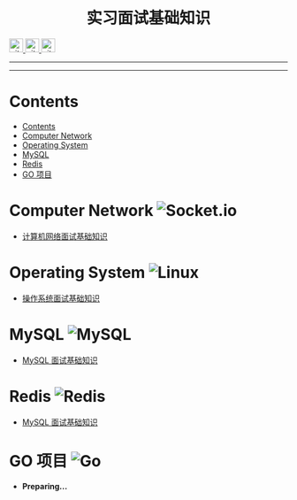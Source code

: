 <h1 align="center">实习面试基础知识</h1>

<p> 
  <a href="https://github.com/LulietLyan?tab=followers"> <img src="https://img.shields.io/github/followers/LulietLyan?label=Followers&style=for-the-badge&color=purple" height="25px" alt="github follow" > </a>
  <a href="https://github.com/LulietLyan/InterviewBasic?tab=stars"> <img src="https://img.shields.io/github/stars/LulietLyan/InterviewBasic?label=Stars&style=for-the-badge" height="25px" alt="github repo stars" > </a>
  <a href="https://github.com/LulietLyan/InterviewBasic"> <img src="https://img.shields.io/github/license/Ileriayo/markdown-badges?style=for-the-badge" height="25px" alt="github repo stars" > </a>
</p> 

---
---

# Contents
- [Contents](#contents)
- [Computer Network ](#computer-network-)
- [Operating System ](#operating-system-)
- [MySQL ](#mysql-)
- [Redis ](#redis-)
- [GO 项目 ](#go-项目-)


# Computer Network ![Socket.io](https://img.shields.io/badge/Socket.io-black?style=for-the-badge&logo=socket.io&badgeColor=010101)

- [计算机网络面试基础知识](./Computer%20Network/ComputerNetwork.md)

# Operating System ![Linux](https://img.shields.io/badge/Linux-FCC624?style=for-the-badge&logo=linux&logoColor=black)

- [操作系统面试基础知识](./Operating%20System/OperatingSystem.md)


# MySQL ![MySQL](https://img.shields.io/badge/mysql-4479A1.svg?style=for-the-badge&logo=mysql&logoColor=white)

- [MySQL 面试基础知识](./Database/MySQL/MySQL.md)

# Redis ![Redis](https://img.shields.io/badge/redis-%23DD0031.svg?style=for-the-badge&logo=redis&logoColor=white)

- [MySQL 面试基础知识](./Database/Redis/Redis.md)

# GO 项目 ![Go](https://img.shields.io/badge/go-%2300ADD8.svg?style=for-the-badge&logo=go&logoColor=white)

- **Preparing...**